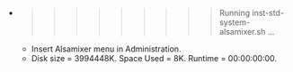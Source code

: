 * >>>>>>>>> Running inst-std-system-alsamixer.sh ...
  * Insert Alsamixer menu in Administration.
  * Disk size = 3994448K. Space Used = 8K. Runtime = 00:00:00:00.
